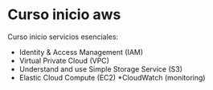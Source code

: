 # Curso inicio aws
Curso inicio servicios esenciales:
* Identity & Access Management (IAM)
* Virtual Private Cloud (VPC)
* Understand and use Simple Storage Service (S3)
* Elastic Cloud Compute (EC2)
 *CloudWatch (monitoring)
